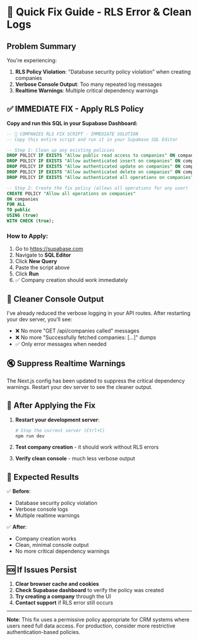 # 🚀 Quick Fix Guide - RLS Error & Clean Logs

## Problem Summary
You're experiencing:
1. **RLS Policy Violation**: "Database security policy violation" when creating companies
2. **Verbose Console Output**: Too many repeated log messages
3. **Realtime Warnings**: Multiple critical dependency warnings

## ✅ IMMEDIATE FIX - Apply RLS Policy

**Copy and run this SQL in your Supabase Dashboard:**

```sql
-- 🔧 COMPANIES RLS FIX SCRIPT - IMMEDIATE SOLUTION
-- Copy this entire script and run it in your Supabase SQL Editor

-- Step 1: Clean up any existing policies
DROP POLICY IF EXISTS "Allow public read access to companies" ON companies;
DROP POLICY IF EXISTS "Allow authenticated insert on companies" ON companies;
DROP POLICY IF EXISTS "Allow authenticated update on companies" ON companies;
DROP POLICY IF EXISTS "Allow authenticated delete on companies" ON companies;
DROP POLICY IF EXISTS "Allow authenticated all operations on companies" ON companies;

-- Step 2: Create the fix policy (allows all operations for any user)
CREATE POLICY "Allow all operations on companies"
ON companies
FOR ALL
TO public
USING (true)
WITH CHECK (true);
```

### How to Apply:
1. Go to https://supabase.com
2. Navigate to **SQL Editor**
3. Click **New Query**
4. Paste the script above
5. Click **Run**
6. ✅ Company creation should work immediately

## 🧹 Cleaner Console Output

I've already reduced the verbose logging in your API routes. After restarting your dev server, you'll see:
- ❌ No more "GET /api/companies called" messages
- ❌ No more "Successfully fetched companies: [...]" dumps
- ✅ Only error messages when needed

## 🔇 Suppress Realtime Warnings

The Next.js config has been updated to suppress the critical dependency warnings. Restart your dev server to see the cleaner output.

## 🔄 After Applying the Fix

1. **Restart your development server**:
   ```bash
   # Stop the current server (Ctrl+C)
   npm run dev
   ```

2. **Test company creation** - it should work without RLS errors

3. **Verify clean console** - much less verbose output

## 🎯 Expected Results

✅ **Before**: 
- Database security policy violation
- Verbose console logs
- Multiple realtime warnings

✅ **After**:
- Company creation works
- Clean, minimal console output
- No more critical dependency warnings

## 🆘 If Issues Persist

1. **Clear browser cache and cookies**
2. **Check Supabase dashboard** to verify the policy was created
3. **Try creating a company** through the UI
4. **Contact support** if RLS error still occurs

---
**Note**: This fix uses a permissive policy appropriate for CRM systems where users need full data access. For production, consider more restrictive authentication-based policies.